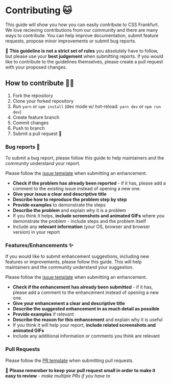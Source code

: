 # Contributing 🐱

This guide will show you how you can easily contribute to CSS Frankfurt. We love recieving contributions from our community and there are many ways to contribute. You can help improve documentation, submit feature requests, propose minor improvements or submit bug reports.

🚨 **This guideline is not a strict set of rules** you absolutely have to follow, but please use your **best judgement** when submitting reports. If you would like to contribute to the guidelines themselves, please create a pull request with your proposed changes.

## How to contribute 👩‍💻

1. Fork the repository
2. Clone your forked repository
3. Run `yarn` or `npm install` (dev mode w/ hot-reload: `yarn dev` or `npm run dev`)
4. Create feature branch
5. Commit changes
6. Push to branch
7. Submit a pull request 🎉

### Bug reports 🐛

To submit a bug report, please follow this guide to help maintainers and the community understand your report.

Please follow the [issue template](ISSUE_TEMPLATE.md) when submitting an enhancement.

* **Check if the problem has already been reported** - if it has, please add a comment to the existing issue instead of opening a new one.
* **Give your issue a clear and descriptive title**
* **Describe how to reproduce the problem step by step**
* **Provide examples** to demonstrate the steps
* **Describe the problem** and explain why it is a problem
* If you think it helps, **include screenshots and animated GIFs** where you demonstrate the problem - include steps and the problem itself
* Include any **relevant information** (your OS, browser and browser version) in your report

### Features/Enhancements ✨

If you would like to submit enhancement suggestions, including new features or improvements, please follow this guide. This will help maintainers and the community understand your suggestion.

Please follow the [issue template](ISSUE_TEMPLATE.md) when submitting an enhancement.

* **Check if the enhancement has already been submitted** - if it has, please add a comment to the enhancement instead of opening a new one.
* **Give your enhancement a clear and descriptive title**
* **Describe the suggested enhancement in as much detail as possible**
* **Provide examples** if relevant
* **Describe the reason for this enhancement** and explain why it is useful
* If you think it will help your report, **include related screenshots and animated GIFs**
* Include any additional information or comments you think are relevant

### Pull Requests

Please follow the [PR template](PULL_REQUEST_TEMPLATE.md) when submitting pull requests.

🚨 **Please remember to keep your pull request small in order to make it easy to review** - *make multiple PRs if you have to*